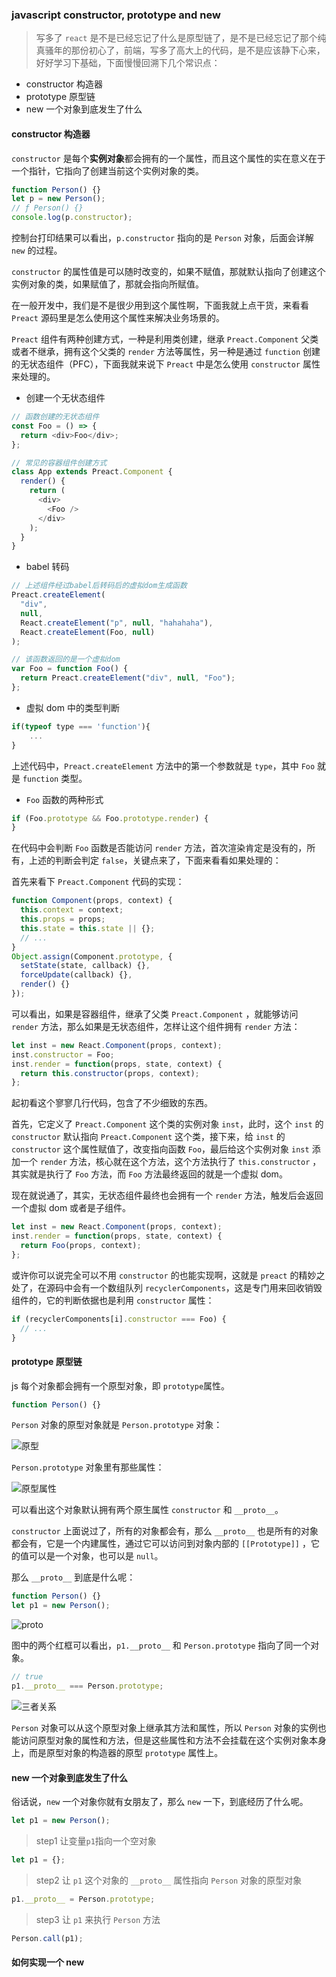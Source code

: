 ### javascript constructor, prototype and new

> 写多了 `react` 是不是已经忘记了什么是原型链了，是不是已经忘记了那个纯真骚年的那份初心了，前端，写多了高大上的代码，是不是应该静下心来，好好学习下基础，下面慢慢回溯下几个常识点：

- constructor 构造器
- prototype 原型链
- new 一个对象到底发生了什么

#### constructor 构造器

`constructor` 是每个**实例对象**都会拥有的一个属性，而且这个属性的实在意义在于一个指针，它指向了创建当前这个实例对象的类。

```js
function Person() {}
let p = new Person();
// ƒ Person() {}
console.log(p.constructor);
```

控制台打印结果可以看出，`p.constructor` 指向的是 `Person` 对象，后面会详解 `new` 的过程。

`constructor` 的属性值是可以随时改变的，如果不赋值，那就默认指向了创建这个实例对象的类，如果赋值了，那就会指向所赋值。

在一般开发中，我们是不是很少用到这个属性啊，下面我就上点干货，来看看 `Preact` 源码里是怎么使用这个属性来解决业务场景的。

`Preact` 组件有两种创建方式，一种是利用类创建，继承 `Preact.Component` 父类或者不继承，拥有这个父类的 `render` 方法等属性，另一种是通过 `function` 创建的无状态组件（PFC），下面我就来说下 `Preact` 中是怎么使用 `constructor` 属性来处理的。

- 创建一个无状态组件

```js
// 函数创建的无状态组件
const Foo = () => {
  return <div>Foo</div>;
};

// 常见的容器组件创建方式
class App extends Preact.Component {
  render() {
    return (
      <div>
        <Foo />
      </div>
    );
  }
}
```

- babel 转码

```js
// 上述组件经过babel后转码后的虚拟dom生成函数
Preact.createElement(
  "div",
  null,
  React.createElement("p", null, "hahahaha"),
  React.createElement(Foo, null)
);

// 该函数返回的是一个虚拟dom
var Foo = function Foo() {
  return Preact.createElement("div", null, "Foo");
};
```

- 虚拟 dom 中的类型判断

```js
if(typeof type === 'function'){
    ...
}
```

上述代码中，`Preact.createElement` 方法中的第一个参数就是 `type`，其中 `Foo` 就是 `function` 类型。

- `Foo` 函数的两种形式

```js
if (Foo.prototype && Foo.prototype.render) {
}
```

在代码中会判断 `Foo` 函数是否能访问 `render` 方法，首次渲染肯定是没有的，所有，上述的判断会判定 `false`，关键点来了，下面来看看如果处理的：

首先来看下 `Preact.Component` 代码的实现：

```js
function Component(props, context) {
  this.context = context;
  this.props = props;
  this.state = this.state || {};
  // ...
}
Object.assign(Component.prototype, {
  setState(state, callback) {},
  forceUpdate(callback) {},
  render() {}
});
```

可以看出，如果是容器组件，继承了父类 `Preact.Component` ，就能够访问 `render` 方法，那么如果是无状态组件，怎样让这个组件拥有 `render` 方法：

```js
let inst = new React.Component(props, context);
inst.constructor = Foo;
inst.render = function(props, state, context) {
  return this.constructor(props, context);
};
```

起初看这个寥寥几行代码，包含了不少细致的东西。

首先，它定义了 `Preact.Component` 这个类的实例对象 `inst`，此时，这个 `inst` 的 `constructor` 默认指向 `Preact.Component` 这个类，接下来，给 `inst` 的 `constructor` 这个属性赋值了，改变指向函数 `Foo`，最后给这个实例对象 `inst` 添加一个 `render` 方法，核心就在这个方法，这个方法执行了 `this.constructor` ，其实就是执行了 `Foo` 方法，而 `Foo` 方法最终返回的就是一个虚拟 dom。

现在就说通了，其实，无状态组件最终也会拥有一个 `render` 方法，触发后会返回一个虚拟 dom 或者是子组件。

```js
let inst = new React.Component(props, context);
inst.render = function(props, state, context) {
  return Foo(props, context);
};
```

或许你可以说完全可以不用 `constructor` 的也能实现啊，这就是 `preact` 的精妙之处了，在源码中会有一个数组队列 `recyclerComponents`，这是专门用来回收销毁组件的，它的判断依据也是利用 `constructor` 属性：

```js
if (recyclerComponents[i].constructor === Foo) {
  // ...
}
```

#### prototype 原型链

js 每个对象都会拥有一个原型对象，即 `prototype`属性。

```js
function Person() {}
```

`Person` 对象的原型对象就是 `Person.prototype` 对象：

![原型](https://ws1.sinaimg.cn/large/e221b779gy1g1yhihnk6qj20nw0aqab1.jpg)

`Person.prototype` 对象里有那些属性：

![原型属性](https://ws1.sinaimg.cn/large/e221b779gy1g1yixxn42mj20r6050dgd.jpg)

可以看出这个对象默认拥有两个原生属性 `constructor` 和 `__proto__`。

`constructor` 上面说过了，所有的对象都会有，那么 `__proto__` 也是所有的对象都会有，它是一个内建属性，通过它可以访问到对象内部的 `[[Prototype]]` ，它的值可以是一个对象，也可以是 `null`。

那么 `__proto__` 到底是什么呢：

```js
function Person() {}
let p1 = new Person();
```

![__proto__](https://ws1.sinaimg.cn/large/e221b779gy1g1yj5fpxwfj20om0qgwhh.jpg)

图中的两个红框可以看出，`p1.__proto__` 和 `Person.prototype` 指向了同一个对象。

```js
// true
p1.__proto__ === Person.prototype;
```

![三者关系](https://ws1.sinaimg.cn/large/e221b779gy1g1yjcvh225j20qs0hkwgb.jpg)

`Person` 对象可以从这个原型对象上继承其方法和属性，所以 `Person` 对象的实例也能访问原型对象的属性和方法，但是这些属性和方法不会挂载在这个实例对象本身上，而是原型对象的构造器的原型 `prototype` 属性上。

#### new 一个对象到底发生了什么

俗话说，`new` 一个对象你就有女朋友了，那么 `new` 一下，到底经历了什么呢。

```js
let p1 = new Person();
```

> step1 让变量`p1`指向一个空对象

```js
let p1 = {};
```

> step2 让 `p1` 这个对象的 `__proto__` 属性指向 `Person` 对象的原型对象

```js
p1.__proto__ = Person.prototype;
```

> step3 让 `p1` 来执行 `Person` 方法

```js
Person.call(p1);
```

#### 如何实现一个 new
